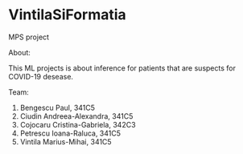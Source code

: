 # VintilaSiFormatia
MPS project

About:

This ML projects is about inference for patients that are suspects for COVID-19 desease. 

Team:

1. Bengescu Paul, 341C5
2. Ciudin Andreea-Alexandra, 341C5
3. Cojocaru Cristina-Gabriela, 342C3
4. Petrescu Ioana-Raluca, 341C5
5. Vintila Marius-Mihai, 341C5
